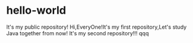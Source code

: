 # hello-world
It's my public repository!
Hi,EveryOne!It's my first repository,Let's study Java together from now!
It's my second repository!!!
qqq